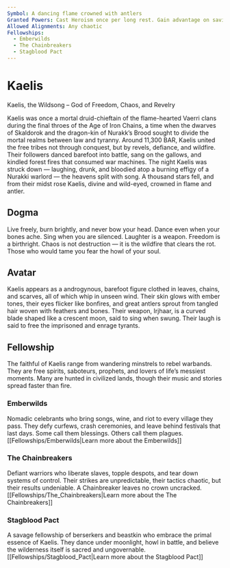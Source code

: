 ```yaml
---
Symbol: A dancing flame crowned with antlers
Granted Powers: Cast Heroism once per long rest. Gain advantage on saving throws against restraint or paralysis effects.
Allowed Alignments: Any chaotic
Fellowships:
  - Emberwilds
  - The Chainbreakers
  - Stagblood Pact
---
```


# Kaelis

Kaelis, the Wildsong – God of Freedom, Chaos, and Revelry

Kaelis was once a mortal druid-chieftain of the flame-hearted Vaerri clans during the final throes of the Age of Iron Chains, a time when the dwarves of Skaldorok and the dragon-kin of Nurakk’s Brood sought to divide the mortal realms between law and tyranny. Around 11,300 BAR, Kaelis united the free tribes not through conquest, but by revels, defiance, and wildfire. Their followers danced barefoot into battle, sang on the gallows, and kindled forest fires that consumed war machines. The night Kaelis was struck down — laughing, drunk, and bloodied atop a burning effigy of a Nurakki warlord — the heavens split with song. A thousand stars fell, and from their midst rose Kaelis, divine and wild-eyed, crowned in flame and antler.

## Dogma
Live freely, burn brightly, and never bow your head. Dance even when your bones ache. Sing when you are silenced. Laughter is a weapon. Freedom is a birthright. Chaos is not destruction — it is the wildfire that clears the rot. Those who would tame you fear the howl of your soul.

## Avatar
Kaelis appears as a androgynous, barefoot figure clothed in leaves, chains, and scarves, all of which whip in unseen wind. Their skin glows with ember tones, their eyes flicker like bonfires, and great antlers sprout from tangled hair woven with feathers and bones. Their weapon, Irjhaar, is a curved blade shaped like a crescent moon, said to sing when swung. Their laugh is said to free the imprisoned and enrage tyrants.

## Fellowship
The faithful of Kaelis range from wandering minstrels to rebel warbands. They are free spirits, saboteurs, prophets, and lovers of life’s messiest moments. Many are hunted in civilized lands, though their music and stories spread faster than fire.

### Emberwilds
Nomadic celebrants who bring songs, wine, and riot to every village they pass. They defy curfews, crash ceremonies, and leave behind festivals that last days. Some call them blessings. Others call them plagues.
[[Fellowships/Emberwilds|Learn more about the Emberwilds]]

### The Chainbreakers
Defiant warriors who liberate slaves, topple despots, and tear down systems of control. Their strikes are unpredictable, their tactics chaotic, but their results undeniable. A Chainbreaker leaves no crown uncracked.
[[Fellowships/The_Chainbreakers|Learn more about the The Chainbreakers]]

### Stagblood Pact
A savage fellowship of berserkers and beastkin who embrace the primal essence of Kaelis. They dance under moonlight, howl in battle, and believe the wilderness itself is sacred and ungovernable.
[[Fellowships/Stagblood_Pact|Learn more about the Stagblood Pact]]